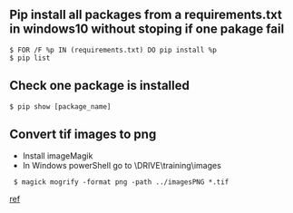 ## Pip install all packages from a requirements.txt in windows10 without stoping if one pakage fail

```
$ FOR /F %p IN (requirements.txt) DO pip install %p
$ pip list
```

## Check one package is installed
```
$ pip show [package_name]
```

## Convert tif images to png

- Install imageMagik
- In Windows powerShell go to \DRIVE\training\images
```
 $ magick mogrify -format png -path ../imagesPNG *.tif
 ```

[ref](http://www.imagemagick.org/Usage/basics/#mogrify)